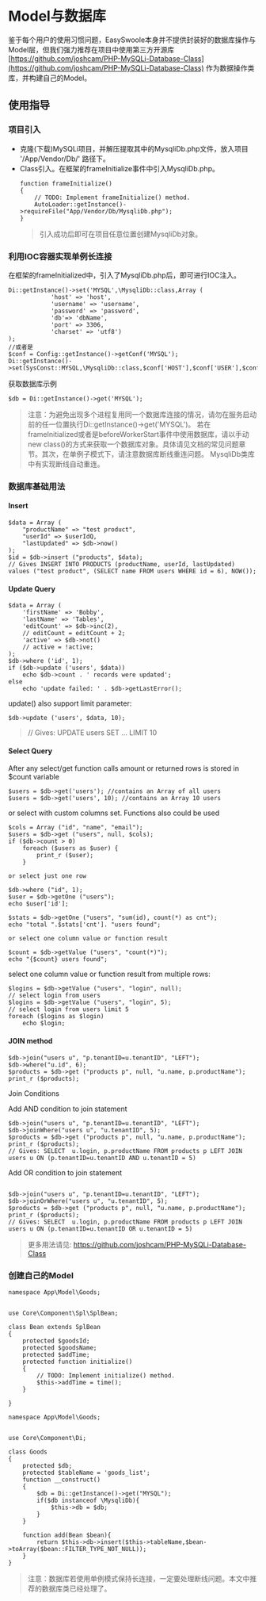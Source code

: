 # Model与数据库
鉴于每个用户的使用习惯问题，EasySwoole本身并不提供封装好的数据库操作与Model层，但我们强力推荐在项目中使用第三方开源库[https://github.com/joshcam/PHP-MySQLi-Database-Class](https://github.com/joshcam/PHP-MySQLi-Database-Class)
作为数据操作类库，并构建自己的Model。
## 使用指导
### 项目引入
- 克隆(下载)MySQLi项目，并解压提取其中的MysqliDb.php文件，放入项目 '/App/Vendor/Db/' 路径下。
- Class引入。在框架的frameInitialize事件中引入MysqliDb.php。
    ```
    function frameInitialize()
    {
        // TODO: Implement frameInitialize() method.
        AutoLoader::getInstance()->requireFile("App/Vendor/Db/MysqliDb.php");
    }
    ```
    > 引入成功后即可在项目任意位置创建MysqliDb对象。
    
    
### 利用IOC容器实现单例长连接
在框架的frameInitialized中，引入了MysqliDb.php后，即可进行IOC注入。
```
Di::getInstance()->set('MYSQL',\MysqliDb::class,Array (
            'host' => 'host',
            'username' => 'username',
            'password' => 'password',
            'db'=> 'dbName',
            'port' => 3306,
            'charset' => 'utf8')
);
//或者是
$conf = Config::getInstance()->getConf('MYSQL'); 
Di::getInstance()->set(SysConst::MYSQL,\MysqliDb::class,$conf['HOST'],$conf['USER'],$conf['PASSWORD'],$conf['DB_NAME']);
```

获取数据库示例
```
$db = Di::getInstance()->get('MYSQL');
```

> 注意：为避免出现多个进程复用同一个数据库连接的情况，请勿在服务启动前的任一位置执行Di::getInstance()->get('MYSQL')。
若在frameInitialized或者是beforeWorkerStart事件中使用数据库，请以手动new class()的方式来获取一个数据库对象。具体请见文档的常见问题章节。其次，在单例子模式下，请注意数据库断线重连问题。
MysqliDb类库中有实现断线自动重连。

### 数据库基础用法

#### Insert
```
$data = Array (
    "productName" => "test product",
    "userId" => $userIdQ,
    "lastUpdated" => $db->now()
);
$id = $db->insert ("products", $data);
// Gives INSERT INTO PRODUCTS (productName, userId, lastUpdated) values ("test product", (SELECT name FROM users WHERE id = 6), NOW());
```

#### Update Query
```
$data = Array (
	'firstName' => 'Bobby',
	'lastName' => 'Tables',
	'editCount' => $db->inc(2),
	// editCount = editCount + 2;
	'active' => $db->not()
	// active = !active;
);
$db->where ('id', 1);
if ($db->update ('users', $data))
    echo $db->count . ' records were updated';
else
    echo 'update failed: ' . $db->getLastError();
```
update() also support limit parameter:
```
$db->update ('users', $data, 10);
```
> // Gives: UPDATE users SET ... LIMIT 10

#### Select Query

After any select/get function calls amount or returned rows is stored in $count variable
```
$users = $db->get('users'); //contains an Array of all users 
$users = $db->get('users', 10); //contains an Array 10 users
```

or select with custom columns set. Functions also could be used

```
$cols = Array ("id", "name", "email");
$users = $db->get ("users", null, $cols);
if ($db->count > 0)
    foreach ($users as $user) { 
        print_r ($user);
    }

or select just one row

$db->where ("id", 1);
$user = $db->getOne ("users");
echo $user['id'];

$stats = $db->getOne ("users", "sum(id), count(*) as cnt");
echo "total ".$stats['cnt']. "users found";

or select one column value or function result

$count = $db->getValue ("users", "count(*)");
echo "{$count} users found";
```

select one column value or function result from multiple rows:
```
$logins = $db->getValue ("users", "login", null);
// select login from users
$logins = $db->getValue ("users", "login", 5);
// select login from users limit 5
foreach ($logins as $login)
    echo $login;
```
#### JOIN method

```
$db->join("users u", "p.tenantID=u.tenantID", "LEFT");
$db->where("u.id", 6);
$products = $db->get ("products p", null, "u.name, p.productName");
print_r ($products);
```

Join Conditions

Add AND condition to join statement
```
$db->join("users u", "p.tenantID=u.tenantID", "LEFT");
$db->joinWhere("users u", "u.tenantID", 5);
$products = $db->get ("products p", null, "u.name, p.productName");
print_r ($products);
// Gives: SELECT  u.login, p.productName FROM products p LEFT JOIN users u ON (p.tenantID=u.tenantID AND u.tenantID = 5)
```
Add OR condition to join statement
```

$db->join("users u", "p.tenantID=u.tenantID", "LEFT");
$db->joinOrWhere("users u", "u.tenantID", 5);
$products = $db->get ("products p", null, "u.name, p.productName");
print_r ($products);
// Gives: SELECT  u.login, p.productName FROM products p LEFT JOIN users u ON (p.tenantID=u.tenantID OR u.tenantID = 5)
```

> 更多用法请见: https://github.com/joshcam/PHP-MySQLi-Database-Class

### 创建自己的Model
```
namespace App\Model\Goods;


use Core\Component\Spl\SplBean;

class Bean extends SplBean
{
    protected $goodsId;
    protected $goodsName;
    protected $addTime;
    protected function initialize()
    {
        // TODO: Implement initialize() method.
        $this->addTime = time();
    }

}
```

```
namespace App\Model\Goods;


use Core\Component\Di;

class Goods
{
    protected $db;
    protected $tableName = 'goods_list';
    function __construct()
    {
        $db = Di::getInstance()->get("MYSQL");
        if($db instanceof \MysqliDb){
            $this->db = $db;
        }
    }

    function add(Bean $bean){
        return $this->db->insert($this->tableName,$bean->toArray($bean::FILTER_TYPE_NOT_NULL));
    }
}
```

>注意：数据库若使用单例模式保持长连接，一定要处理断线问题。本文中推荐的数据库类已经处理了。

<script>
    var _hmt = _hmt || [];
    (function() {
        var hm = document.createElement("script");
        hm.src = "https://hm.baidu.com/hm.js?4c8d895ff3b25bddb6fa4185c8651cc3";
        var s = document.getElementsByTagName("script")[0];
        s.parentNode.insertBefore(hm, s);
    })();
</script>
<script>
(function(){
    var bp = document.createElement('script');
    var curProtocol = window.location.protocol.split(':')[0];
    if (curProtocol === 'https') {
        bp.src = 'https://zz.bdstatic.com/linksubmit/push.js';        
    }
    else {
        bp.src = 'http://push.zhanzhang.baidu.com/push.js';
    }
    var s = document.getElementsByTagName("script")[0];
    s.parentNode.insertBefore(bp, s);
})();
</script>

